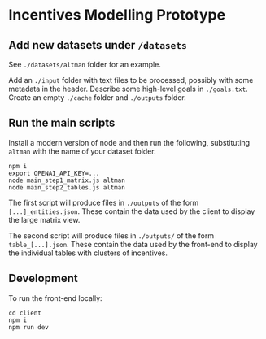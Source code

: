 # Incentives Modelling Prototype

## Add new datasets under `/datasets`

See `./datasets/altman` folder for an example.

Add an `./input` folder with text files to be processed, possibly with some metadata in the header.
Describe some high-level goals in `./goals.txt`.
Create an empty `./cache` folder and `./outputs` folder.

## Run the main scripts

Install a modern version of node and then run the following, substituting `altman` with the name of your dataset folder.

```
npm i
export OPENAI_API_KEY=...
node main_step1_matrix.js altman
node main_step2_tables.js altman
```

The first script will produce files in `./outputs` of the form `[...]_entities.json`. These contain the data used by the client to display the large matrix view.

The second script will produce files in `./outputs/` of the form `table_[...].json`. These contain the
data used by the front-end to display the individual tables with clusters of incentives.

## Development

To run the front-end locally:

```
cd client
npm i
npm run dev
```
